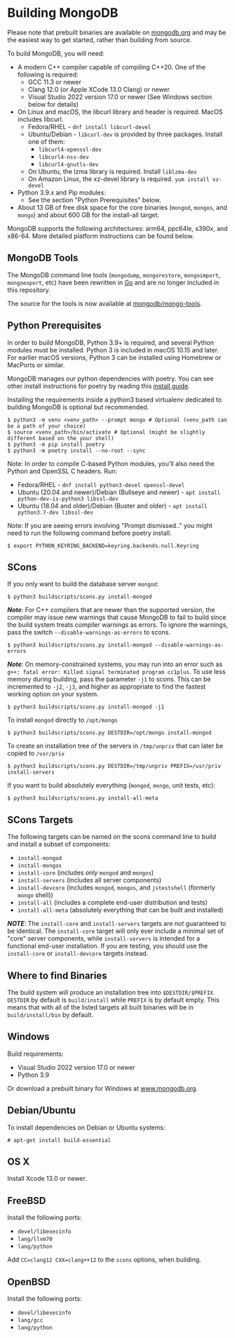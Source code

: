 Building MongoDB
================

Please note that prebuilt binaries are available on
[mongodb.org](http://www.mongodb.org/downloads) and may be the easiest
way to get started, rather than building from source.

To build MongoDB, you will need:

* A modern C++ compiler capable of compiling C++20. One of the following is required:
    * GCC 11.3 or newer
    * Clang 12.0 (or Apple XCode 13.0 Clang) or newer
    * Visual Studio 2022 version 17.0 or newer (See Windows section below for details)
* On Linux and macOS, the libcurl library and header is required. MacOS includes libcurl.
    * Fedora/RHEL - `dnf install libcurl-devel`
    * Ubuntu/Debian - `libcurl-dev` is provided by three packages. Install one of them:
      * `libcurl4-openssl-dev`
      * `libcurl4-nss-dev`
      * `libcurl4-gnutls-dev`
    * On Ubuntu, the lzma library is required. Install `liblzma-dev`
    * On Amazon Linux, the xz-devel library is required. `yum install xz-devel`
* Python 3.9.x and Pip modules:
  * See the section "Python Prerequisites" below.
* About 13 GB of free disk space for the core binaries (`mongod`,
  `mongos`, and `mongo`) and about 600 GB for the install-all target.

MongoDB supports the following architectures: arm64, ppc64le, s390x,
and x86-64.  More detailed platform instructions can be found below.


MongoDB Tools
--------------

The MongoDB command line tools (`mongodump`, `mongorestore`,
`mongoimport`, `mongoexport`, etc) have been rewritten in
[Go](http://golang.org/) and are no longer included in this
repository.

The source for the tools is now available at
[mongodb/mongo-tools](https://github.com/mongodb/mongo-tools).


Python Prerequisites
---------------

In order to build MongoDB, Python 3.9+ is required, and several Python
modules must be installed. Python 3 is included in macOS 10.15 and later.
For earlier macOS versions, Python 3 can be installed using Homebrew or
MacPorts or similar.

MongoDB manages our python dependencies with poetry.
You can see other install instructions for poetry by reading this [install guide](https://python-poetry.org/).

Installing the requirements inside a python3 based virtualenv
dedicated to building MongoDB is optional but recommended.

    $ python3 -m venv <venv_path> --prompt mongo # Optional (venv_path can be a path of your choice)
    $ source <venv_path>/bin/activate # Optional (might be slightly different based on the your shell)
    $ python3 -m pip install poetry
    $ python3 -m poetry install --no-root --sync

Note: In order to compile C-based Python modules, you'll also need the
Python and OpenSSL C headers. Run:

* Fedora/RHEL - `dnf install python3-devel openssl-devel`
* Ubuntu (20.04 and newer)/Debian (Bullseye and newer) - `apt install python-dev-is-python3 libssl-dev`
* Ubuntu (18.04 and older)/Debian (Buster and older) - `apt install python3.7-dev libssl-dev`

Note: If you are seeing errors involving "Prompt dismissed.." you might need to run the following command before poetry install.

    $ export PYTHON_KEYRING_BACKEND=keyring.backends.null.Keyring

SCons
---------------

If you only want to build the database server `mongod`:

    $ python3 buildscripts/scons.py install-mongod

***Note***: For C++ compilers that are newer than the supported
version, the compiler may issue new warnings that cause MongoDB to
fail to build since the build system treats compiler warnings as
errors. To ignore the warnings, pass the switch
`--disable-warnings-as-errors` to scons.

    $ python3 buildscripts/scons.py install-mongod --disable-warnings-as-errors

***Note***: On memory-constrained systems, you may run into an error such as `g++: fatal error: Killed signal terminated program cc1plus`. To use less memory during building, pass the parameter `-j1` to scons. This can be incremented to `-j2`, `-j3`, and higher as appropriate to find the fastest working option on your system.

    $ python3 buildscripts/scons.py install-mongod -j1

To install `mongod` directly to `/opt/mongo`

    $ python3 buildscripts/scons.py DESTDIR=/opt/mongo install-mongod

To create an installation tree of the servers in `/tmp/unpriv` that
can later be copied to `/usr/priv`

    $ python3 buildscripts/scons.py DESTDIR=/tmp/unpriv PREFIX=/usr/priv install-servers

If you want to build absolutely everything (`mongod`, `mongo`, unit
tests, etc):

    $ python3 buildscripts/scons.py install-all-meta


SCons Targets
--------------

The following targets can be named on the scons command line to build and
install a subset of components:

* `install-mongod`
* `install-mongos`
* `install-core` (includes *only* `mongod` and `mongos`)
* `install-servers` (includes all server components)
* `install-devcore` (includes `mongod`, `mongos`, and `jstestshell` (formerly `mongo` shell))
* `install-all` (includes a complete end-user distribution and tests)
* `install-all-meta` (absolutely everything that can be built and installed)

***NOTE***: The `install-core` and `install-servers` targets are *not*
guaranteed to be identical. The `install-core` target will only ever include a
minimal set of "core" server components, while `install-servers` is intended
for a functional end-user installation. If you are testing, you should use the
`install-core` or `install-devcore` targets instead.

Where to find Binaries
----------------------

The build system will produce an installation tree into
`$DESTDIR/$PREFIX`. `DESTDIR` by default is `build/install` while
`PREFIX` is by default empty. This means that with all of the listed
targets all built binaries will be in `build/install/bin` by default.


Windows
--------------

Build requirements:
* Visual Studio 2022 version 17.0 or newer
* Python 3.9

Or download a prebuilt binary for Windows at www.mongodb.org.


Debian/Ubuntu
--------------

To install dependencies on Debian or Ubuntu systems:

    # apt-get install build-essential


OS X
--------------

Install Xcode 13.0 or newer.

FreeBSD
--------------

Install the following ports:

  * `devel/libexecinfo`
  * `lang/llvm70`
  * `lang/python`

Add `CC=clang12 CXX=clang++12` to the `scons` options, when building.


OpenBSD
--------------
Install the following ports:

  * `devel/libexecinfo`
  * `lang/gcc`
  * `lang/python`
